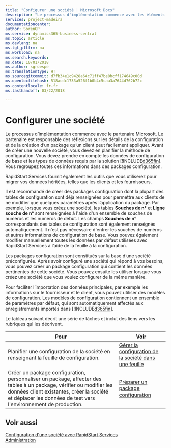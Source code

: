 ```yaml
---
title: "Configurer une société | Microsoft Docs"
description: "Le processus d'implémentation commence avec les éléments requis par la solution Business Central. Vous regroupez toutes ces informations dans des packages configuration."
services: project-madeira
documentationcenter: 
author: SorenGP
ms.service: dynamics365-business-central
ms.topic: article
ms.devlang: na
ms.tgt_pltfrm: na
ms.workload: na
ms.search.keywords: 
ms.date: 10/01/2018
ms.author: sgroespe
ms.translationtype: HT
ms.sourcegitcommit: d7fb34e1c9428a64c71ff47be8bcff174649c00d
ms.openlocfilehash: 518acdc1733a526f1b0b4c5caa3a7644d762b72c
ms.contentlocale: fr-fr
ms.lasthandoff: 03/22/2018

---
```

# <a name="set-up-company-configuration"></a>Configurer une société
Le processus d’implémentation commence avec le partenaire Microsoft. Le partenaire est responsable des réflexions sur les détails de la configuration et de la création d’un package qu’un client peut facilement appliquer. Avant de créer une nouvelle société, vous devez en planifier la méthode de configuration. Vous devez prendre en compte les données de configuration de base et les types de données requis par la solution [!INCLUDE[d365fin](includes/d365fin_md.md)]. Vous regroupez toutes ces informations dans des packages configuration.

RapidStart Services fournit également les outils que vous utiliserez pour migrer vos données héritées, telles que les clients et les fournisseurs.  

Il est recommandé de créer des packages configuration dont la plupart des tables de configuration sont déjà renseignées pour permettre aux clients de ne modifier que quelques paramètres après l’application du package. Par exemple, lorsque vous créez une société, les tables **Souches de n°** et **Ligne souche de n°** sont renseignées à l'aide d'un ensemble de souches de numéros et les numéros de début. Les champs **Souches de n°** correspondants des tables de configuration sont également renseignés automatiquement. Il n'est pas nécessaire d'entrer les souches de numéros et autres informations de configuration de base. Vous pouvez également modifier manuellement toutes les données par défaut utilisées avec RapidStart Services à l’aide de la feuille à la configuration.  

Les packages configuration sont constitués sur la base d’une société préconfigurée. Après avoir configuré une société qui répond à vos besoins, vous pouvez créer un package configuration qui contient les données pertinentes de cette société. Vous pouvez ensuite les utiliser lorsque vous créez une société que vous voulez configurer de la même manière.  

Pour faciliter l’importation des données principales, par exemple les informations sur le fournisseur et le client, vous pouvez utiliser des modèles de configuration. Les modèles de configuration contiennent un ensemble de paramètres par défaut, qui sont automatiquement affectés aux enregistrements importés dans [!INCLUDE[d365fin](includes/d365fin_md.md)].

Le tableau suivant décrit une série de tâches et inclut des liens vers les rubriques qui les décrivent.

|**Pour**|**Voir**|  
|------------|-------------|  
|Planifier une configuration de la société en renseignant la feuille de configuration.|[Gérer la configuration de la société dans une feuille](admin-how-to-manage-company-configuration-in-a-worksheet.md)|  
|Créer un package configuration, personnaliser un package, affecter des tables à un package, vérifier ou modifier les données client existantes, créer la société et déplacer les données de test vers l'environnement de production.|[Préparer un package configuration](admin-how-to-prepare-a-configuration-package.md)| 

## <a name="see-also"></a>Voir aussi  
[Configuration d'une société avec RapidStart Services](admin-set-up-a-company-with-rapidstart.md)  
[Administration](admin-setup-and-administration.md)


